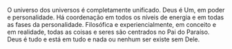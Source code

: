 ﻿O universo dos universos é completamente unificado. Deus é Um, em poder e personalidade. Há coordenação em todos os níveis de energia e em todas as fases da personalidade. Filosófica e experiencialmente, em conceito e em realidade, todas as coisas e seres são centrados no Pai do Paraíso. Deus é tudo e está em tudo e nada ou nenhum ser existe sem Dele.
